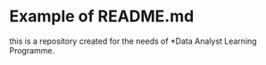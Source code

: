 # Example of README.md
this is a repository created for the needs of *Data Analyst Learning Programme.
